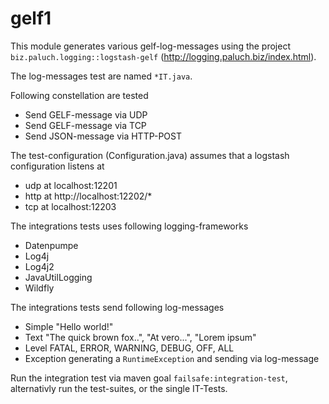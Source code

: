 # gelf1

This module generates various gelf-log-messages
using the project 
`biz.paluch.logging::logstash-gelf` (http://logging.paluch.biz/index.html).

The log-messages test are named `*IT.java`.

Following constellation are tested

* Send GELF-message via UDP
* Send GELF-message via TCP
* Send JSON-message via HTTP-POST

The test-configuration (Configuration.java) assumes that
a logstash configuration listens at

* udp at localhost:12201 
* http at http://localhost:12202/*
* tcp at localhost:12203

The integrations tests uses following logging-frameworks

* Datenpumpe 
* Log4j
* Log4j2
* JavaUtilLogging
* Wildfly

The integrations tests send following log-messages

* Simple "Hello world!"
* Text "The quick brown fox..", "At vero...", "Lorem ipsum"
* Level FATAL, ERROR, WARNING, DEBUG, OFF, ALL
* Exception generating a `RuntimeException` and sending via log-message

Run the integration test via maven goal `failsafe:integration-test`, 
alternativly run the test-suites, or the single IT-Tests.
